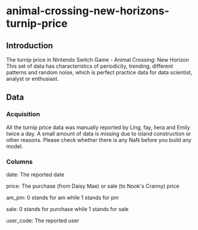 # animal-crossing-new-horizons-turnip-price
## Introduction
The turnip price in Nintendo Switch Game - Animal Crossing: New Horizon 
This set of data has characteristics of periodicity, trending, different patterns and random noise, which is perfect practice data for data scientist, analyst or enthusiast. 

## Data
### Acquisition
All the turnip price data was manually reported by Ling, fay, hera and Emily twice a day. A small amount of data is missing due to island construction or other reasons. Please check whether there is any NaN before you build any model.
### Columns
date: The reported date

price: The purchase (from Daisy Mae) or sale (to Nook's Cranny) price

am_pm: 0 stands for am while 1 stands for pm

sale: 0 stands for purchase while 1 stands for sale

user_code: The reported user
